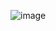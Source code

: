 ![image](https://github.com/Rajesh192110536/CSA1369-TOC/assets/113626176/1c129f0f-86c6-4698-8f3c-73731105e324)
